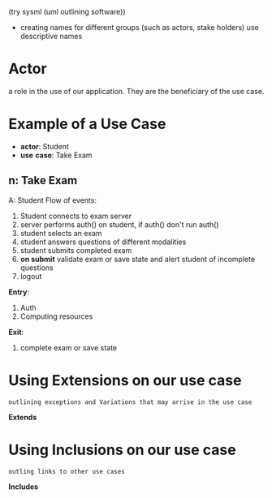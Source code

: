 (try sysml (uml outlining software))

- creating names for different groups (such as actors, stake holders) use descriptive  names 
# Actor 
a role in the use of our application. They are the beneficiary of the use case. 
# Example of a Use Case 
- **actor**: Student
- **use** **case**: Take Exam

n: Take Exam 
----------------------
A: Student
Flow of events: 
1. Student connects to exam server
2. server performs auth() on student, if auth() don't run auth()
3. student selects an exam
4. student answers questions of different modalities
5. student submits completed exam
6. **on  submit** validate exam or save state and alert student of incomplete questions 
7. logout 

**Entry**: 
1. Auth
2. Computing resources 

**Exit**:
1. complete exam or save state 
# Using Extensions on our use case
	outlining exceptions and Variations that may arrise in the use case
**Extends**
# Using Inclusions on our use case
	outling links to other use cases 
**Includes**

